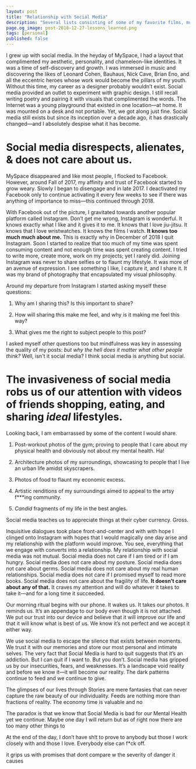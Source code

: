 ```yaml
---
layout: post
title: "Relationship with Social Media"
description: "Several lists consisting of some of my favorite films, music, and books, from 2018."
page.og_image: post-2018-12-27-lessons_learned.png
tags: [personal]
published: false
---
```


I grew up with social media. In the heyday of MySpace, I had a layout that complimented my aesthetic, personality, and chameleon-like identities. It was a time of self-discovery and growth. I was immersed in music and discovering the likes of Leonard Cohen, Bauhaus, Nick Cave, Brian Eno, and all the eccentric heroes whose work would become the pillars of my youth. Without this time, my career as a designer probably wouldn’t exist. Social media provided an outlet to experiment with graphic design. I still recall writing poetry and pairing it with visuals that complimented the words. The Internet was a young playground that existed in one location—at home. It was mounted on a desk and not portable. Yet, we got along just fine. Social media still exists but since its inception over a decade ago, it has drastically changed—and I absolutely despise what it has become.

<h1> Social media disrespects, alienates, & does not care about us.</h1>

MySpace disappeared and like most people, I flocked to Facebook. However, around Fall of 2017, my affinity and trust of Facebook started to grow weary. Slowly I began to disengage and in late 2017. I deactivated my Facebook only to continue activating it every few weeks to see if there was anything of importance to miss—this continued through 2018.

With Facebook out of the picture, I gravitated towards another popular platform called Instagram. Don’t get me wrong, Instagram is wonderful. It knows exactly what I like and it gives it to me. It knows that I love jiu-jitsu. It knows that I love wristwatches. It knows the films I watch. **It knows too much much about me.** This is exactly why in December of 2018 I quit Instagram. Soon I started to realize that too much of my time was spent consuming content and not enough time was spent creating content. I tried to write more, create more, work on my projects; yet I rarely did. Joining Instagram was never to share selfies or to flaunt my lifestyle. It was more of an avenue of expression. I see something I like, I capture it, and I share it. It was my brand of photography that encapsulated my visual philosophy.

Around my departure from Instagram I started asking myself these questions:

1. Why am I sharing this? Is this important to share?

2. How will sharing this make me feel, and why is it making me feel this way?

3. What gives me the right to subject people to this post?

I asked myself other questions too but mindfulness was key in assessing the quality of my posts: *but why the hell does it matter what other people think?* Well, isn't it social media? I think social media is anything but social.


<h1> The invasiveness of social media robs us of our attention with videos of friends shopping, eating, and sharing <em> ideal </em> lifestyles. </h1>


Looking back, I am embarrassed by some of the content I would share.

1. Post-workout photos of the gym; proving to people that I care about my physical health and obviously not about my mental health. Ha!

2. Architecture photos of my surroundings, showcasing to people that I live an urban life amidst skyscrapers.

3. Photos of food to flaunt my economic excess.

4. Artistic renditions of my surroundings aimed to appeal to the artsy f***ing community.

5. <em> Candid </em> fragments of my life in the best angles.

Social media teaches us to appreciate things at their cyber currency. Gross.


Inquisitive dialogues took place front-and-center and with with hope I clinged onto Instagram with hopes that I would magically one day arise and my relationship with the platform would improve. You see, everything that we engage with converts into a relationship. My relationship with social media was not mutual. Social media does not care if I am tired or if I am hungry. Social media does not care about my posture. Social media does not care about germs. Social media does not care about my real human relationships. Social media does not care if I promised myself to read more books. Social media does not care about the fragility of life. <b>It doesn’t care about any of that.</b> It craves my attention and will do whatever it takes to take it—and for a long time it succeeded.

Our morning ritual begins with our phone. It wakes us. It takes our photos. It reminds us. It’s an appendage to our body even though it is not attached. We put our trust into our device and believe that it will improve our life and that it will know what is best of us. We know it’s not perfect and we accept it either way.

We use social media to escape the silence that exists between moments. We trust it with our memories and store our most personal and intimate selves. The very fact that Social Media is hard to quit suggests that it’s an addiction. But I can quit if I want to. But you don’t. Social media has gripped us by our insecurities, fears, and weaknesses. It’s a landscape void reality and before we know it—it will become our reality. The dark patterns continue to feed and we continue to give.

The glimpses of our lives through Stories are mere fantasies that can never capture the raw beauty of our individuality. Feeds are nothing more than fractions of reality. The economy time is valuable and no

The paradox is that we know that Social Media is bad for our Mental Health yet we continue. Maybe one day I will return but as of right now there are too many other things to


At the end of the day, I don’t have sh!t to prove to anybody but those I work closely with and those I love. Everybody else can f*ck off.

it grips us with promises that dont compare w the severity of danger it causes
